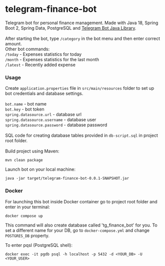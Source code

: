 # telegram-finance-bot
Telegram bot for personal finance management. Made with Java 18, Spring Boot 2,
Spring Data, PostgreSQL and [Telegram Bot Java Library](https://github.com/rubenlagus/TelegramBots).<br><br>
After starting the bot, type `/category` in the bot menu and then enter correct amount.<br>
Other bot commands:<br>
`/today` - Expenses statistics for today<br>
`/month` - Expenses statistics for the last month<br>
`/latest` - Recently added expense<br>
### Usage
Create <code>application.properties</code> file in <code>src/main/resources</code>
folder to set up bot credentials and database settings.<br><br>
`bot.name` - bot name<br>
`bot.key` - bot token<br>
`spring.datasource.url` - database url<br>
`spring.datasource.username` - database user<br>
`spring.datasource.password` - database password<br><br>
SQL code for creating database tables provided in `db-script.sql`
in project root folder.<br><br>
Build project using Maven:
```
mvn clean package
```
Launch bot on your local machine:
```
java -jar target/telegram-finance-bot-0.0.1-SNAPSHOT.jar
```
### Docker
For launching this bot inside Docker container go to project root folder and enter in
your terminal:
```
docker compose up
```
This command will also create database called 'tg_finance_bot' for you. To 
set a different name for your DB, go to `docker-compose.yml` and change `POSTGRES_DB`
property.

To enter pqsl (PostgreSQL shell):
```
docker exec -it pgdb psql -h localhost -p 5432 -d <YOUR_DB> -U <YOUR_USER>
```